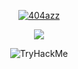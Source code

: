 <p align="center">
<a href="https://www.linkedin.com/in/jorge-garc%C3%ADa-villaverde-332491257"><img src="https://readme-typing-svg.demolab.com?font=Fira+Code&size=30&pause=1000&color=00C712&vCenter=true&random=false&width=437&height=65&lines=404azz%40host%3A~%24+;echo+'CTFs%26Writeups'" alt="404azz" /></a>
</p>

<p align="center">
  <img src="https://i.giphy.com/3o7btZ0z93NMIXUj7i.webp"/>
</p>


<p align="center">
<img src="https://tryhackme-badges.s3.amazonaws.com/404azz.png" alt="TryHackMe">
</p>
